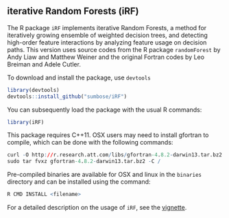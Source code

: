 ## iterative Random Forests (iRF)

The R package `iRF` implements iterative Random Forests, a method for
iteratively growing ensemble of weighted decision trees, and detecting
high-order feature interactions by analyzing feature usage on decision paths.
This version uses source codes from the R package `randomForest` by Andy Liaw
and Matthew Weiner and the original Fortran codes by Leo Breiman and Adele
Cutler.

To download and install the package, use `devtools`

```r
library(devtools)
devtools::install_github("sumbose/iRF")
```

You can subsequently load the package with the usual R commands:

```r
library(iRF)
```

This package requires C++11. OSX users may need to install gfortran to compile,
which can be done with the following commands:

```r
curl -O http://r.research.att.com/libs/gfortran-4.8.2-darwin13.tar.bz2
sudo tar fvxz gfortran-4.8.2-darwin13.tar.bz2 -C /
```

Pre-compiled binaries are available for OSX and linux in the `binaries`
directory and can be installed using the command:

```r
R CMD INSTALL <filename>
```

For a detailed description on the usage of `iRF`, see the
[vignette](https://cdn.rawgit.com/sumbose/iRF/master/vignettes/vignette2.html). 





